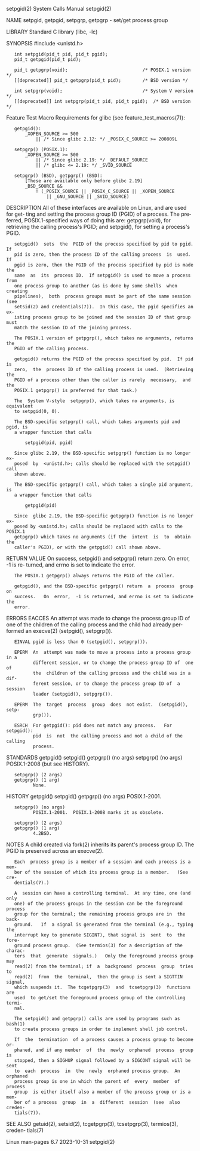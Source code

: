 setpgid(2)                    System Calls Manual                   setpgid(2)

NAME
       setpgid, getpgid, setpgrp, getpgrp - set/get process group

LIBRARY
       Standard C library (libc, -lc)

SYNOPSIS
       #include <unistd.h>

       int setpgid(pid_t pid, pid_t pgid);
       pid_t getpgid(pid_t pid);

       pid_t getpgrp(void);                            /* POSIX.1 version */
       [[deprecated]] pid_t getpgrp(pid_t pid);        /* BSD version */

       int setpgrp(void);                              /* System V version */
       [[deprecated]] int setpgrp(pid_t pid, pid_t pgid);  /* BSD version */

   Feature Test Macro Requirements for glibc (see feature_test_macros(7)):

       getpgid():
           _XOPEN_SOURCE >= 500
               || /* Since glibc 2.12: */ _POSIX_C_SOURCE >= 200809L

       setpgrp() (POSIX.1):
           _XOPEN_SOURCE >= 500
               || /* Since glibc 2.19: */ _DEFAULT_SOURCE
               || /* glibc <= 2.19: */ _SVID_SOURCE

       setpgrp() (BSD), getpgrp() (BSD):
           [These are available only before glibc 2.19]
           _BSD_SOURCE &&
               ! (_POSIX_SOURCE || _POSIX_C_SOURCE || _XOPEN_SOURCE
                   || _GNU_SOURCE || _SVID_SOURCE)

DESCRIPTION
       All  of  these interfaces are available on Linux, and are used for get‐
       ting and setting the process group ID (PGID) of a  process.   The  pre‐
       ferred,  POSIX.1-specified  ways  of doing this are: getpgrp(void), for
       retrieving the calling process's PGID; and  setpgid(),  for  setting  a
       process's PGID.

       setpgid()  sets  the  PGID of the process specified by pid to pgid.  If
       pid is zero, then the process ID of the calling process  is  used.   If
       pgid is zero, then the PGID of the process specified by pid is made the
       same  as  its  process ID.  If setpgid() is used to move a process from
       one process group to another (as is done by some shells  when  creating
       pipelines),  both  process groups must be part of the same session (see
       setsid(2) and credentials(7)).  In this case, the pgid specifies an ex‐
       isting process group to be joined and the session ID of that group must
       match the session ID of the joining process.

       The POSIX.1 version of getpgrp(), which takes no arguments, returns the
       PGID of the calling process.

       getpgid() returns the PGID of the process specified by pid.  If pid  is
       zero,  the  process ID of the calling process is used.  (Retrieving the
       PGID of a process other than the caller is rarely  necessary,  and  the
       POSIX.1 getpgrp() is preferred for that task.)

       The  System V-style  setpgrp(), which takes no arguments, is equivalent
       to setpgid(0, 0).

       The BSD-specific setpgrp() call, which takes arguments pid and pgid, is
       a wrapper function that calls

           setpgid(pid, pgid)

       Since glibc 2.19, the BSD-specific setpgrp() function is no longer  ex‐
       posed  by  <unistd.h>; calls should be replaced with the setpgid() call
       shown above.

       The BSD-specific getpgrp() call, which takes a single pid argument,  is
       a wrapper function that calls

           getpgid(pid)

       Since  glibc 2.19, the BSD-specific getpgrp() function is no longer ex‐
       posed by <unistd.h>; calls should be replaced with calls to the POSIX.1
       getpgrp() which takes no arguments (if the  intent  is  to  obtain  the
       caller's PGID), or with the getpgid() call shown above.

RETURN VALUE
       On  success,  setpgid() and setpgrp() return zero.  On error, -1 is re‐
       turned, and errno is set to indicate the error.

       The POSIX.1 getpgrp() always returns the PGID of the caller.

       getpgid(), and the BSD-specific getpgrp() return  a  process  group  on
       success.   On  error,  -1 is returned, and errno is set to indicate the
       error.

ERRORS
       EACCES An attempt was made to change the process group ID of one of the
              children of the calling process and the child had  already  per‐
              formed an execve(2) (setpgid(), setpgrp()).

       EINVAL pgid is less than 0 (setpgid(), setpgrp()).

       EPERM  An  attempt was made to move a process into a process group in a
              different session, or to change the process group ID of  one  of
              the  children of the calling process and the child was in a dif‐
              ferent session, or to change the process group ID of  a  session
              leader (setpgid(), setpgrp()).

       EPERM  The  target  process  group  does  not exist.  (setpgid(), setp‐
              grp()).

       ESRCH  For getpgid(): pid does not match any process.   For  setpgid():
              pid  is  not  the calling process and not a child of the calling
              process.

STANDARDS
       getpgid()
       setpgid()
       getpgrp() (no args)
       setpgrp() (no args)
              POSIX.1-2008 (but see HISTORY).

       setpgrp() (2 args)
       getpgrp() (1 arg)
              None.

HISTORY
       getpgid()
       setpgid()
       getpgrp() (no args)
              POSIX.1-2001.

       setpgrp() (no args)
              POSIX.1-2001.  POSIX.1-2008 marks it as obsolete.

       setpgrp() (2 args)
       getpgrp() (1 arg)
              4.2BSD.

NOTES
       A child created via fork(2) inherits its  parent's  process  group  ID.
       The PGID is preserved across an execve(2).

       Each  process group is a member of a session and each process is a mem‐
       ber of the session of which its process group is a member.   (See  cre‐
       dentials(7).)

       A  session can have a controlling terminal.  At any time, one (and only
       one) of the process groups in the session can be the foreground process
       group for the terminal; the remaining process groups are in  the  back‐
       ground.   If  a signal is generated from the terminal (e.g., typing the
       interrupt key to generate SIGINT), that signal is  sent  to  the  fore‐
       ground process group.  (See termios(3) for a description of the charac‐
       ters  that  generate  signals.)   Only the foreground process group may
       read(2) from the terminal; if  a  background  process  group  tries  to
       read(2)  from  the  terminal,  then the group is sent a SIGTTIN signal,
       which suspends it.  The tcgetpgrp(3)  and  tcsetpgrp(3)  functions  are
       used  to get/set the foreground process group of the controlling termi‐
       nal.

       The setpgid() and getpgrp() calls are used by programs such as  bash(1)
       to create process groups in order to implement shell job control.

       If  the  termination  of a process causes a process group to become or‐
       phaned, and if any member  of  the  newly  orphaned  process  group  is
       stopped, then a SIGHUP signal followed by a SIGCONT signal will be sent
       to  each  process  in  the  newly  orphaned process group.  An orphaned
       process group is one in which the parent of  every  member  of  process
       group  is either itself also a member of the process group or is a mem‐
       ber of a process  group  in  a  different  session  (see  also  creden‐
       tials(7)).

SEE ALSO
       getuid(2),  setsid(2),  tcgetpgrp(3), tcsetpgrp(3), termios(3), creden‐
       tials(7)

Linux man-pages 6.7               2023-10-31                        setpgid(2)
